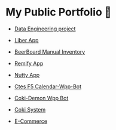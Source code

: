 # My Public Portfolio 📂

- [Data Engineering project](https://github.com/jesusandres31/data-engineering-coki)

- [Liber App](projects/liber-app/README.md)

- [BeerBoard Manual Inventory](projects/beerboard-manual-inventory/README.md)

- [Remify App](projects/remify-app/README.md)

- [Nutty App](projects/nutty-app/README.md)

- [Ctes F5 Calendar-Wpp-Bot](projects/corrientes-futbol-5/README.md)

- [Coki-Demon Wpp Bot](https://github.com/jesusandres31/coki-demon/)

- [Coki System](https://github.com/jesusandres31/C-Sharp-dotnet-WinForms-App)

- [E-Commerce](https://github.com/jesusandres31/LAMP-webstore-app-guitar-pedals)

<!---
-->
